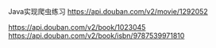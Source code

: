 Java实现爬虫练习
https://api.douban.com/v2/movie/1292052

https://api.douban.com/v2/book/1023045
https://api.douban.com/v2/book/isbn/9787539971810